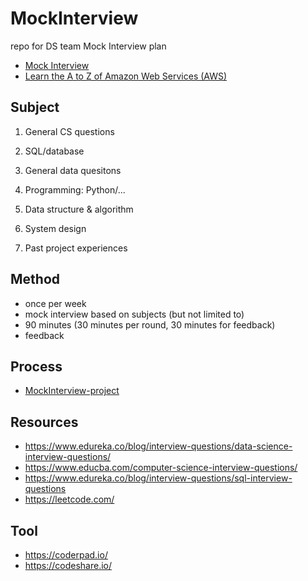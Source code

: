 # MockInterview
repo for DS team Mock Interview plan
- [Mock Interview](https://hackmd.io/BtDBlBIsSz23AnwKotD_CA)
- [Learn the A to Z of Amazon Web Services (AWS)](https://hackmd.io/THfo3_3UQ0WH9CgGpfVJDQ)

## Subject 

1. General CS questions

2. SQL/database

3. General data quesitons

4. Programming: Python/...

5. Data structure & algorithm

6. System design

8. Past project experiences

## Method 
- once per week
- mock interview based on subjects (but not limited to) 
- 90 minutes (30 minutes per round, 30 minutes for feedback)
- feedback

## Process 
- [MockInterview-project](https://github.com/DataStudySquad/MockInterview/projects/1)

## Resources
- https://www.edureka.co/blog/interview-questions/data-science-interview-questions/
- https://www.educba.com/computer-science-interview-questions/
- https://www.edureka.co/blog/interview-questions/sql-interview-questions
- https://leetcode.com/

## Tool 
- https://coderpad.io/
- https://codeshare.io/
